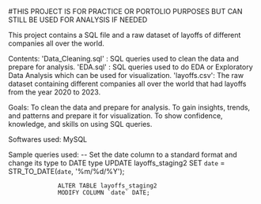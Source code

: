 #THIS PROJECT IS FOR PRACTICE OR PORTOLIO PURPOSES BUT CAN STILL BE USED FOR ANALYSIS IF NEEDED

This project contains a SQL file and a raw dataset of layoffs of different companies all over the world.

Contents:
'Data_Cleaning.sql' : SQL queries used to clean the data and prepare for analysis.
'EDA.sql' : SQL queries used to do EDA or Exploratory Data Analysis which can be used for visualization.
'layoffs.csv': The raw dataset containing different companies all over the world that had layoffs from the year 2020 to 2023.

Goals:
To clean the data and prepare for analysis.
To gain insights, trends, and patterns and prepare it for visualization.
To show confidence, knowledge, and skills on using SQL queries.

Softwares used:
MySQL

Sample queries used:
-- Set the date column to a standard format and change its type to DATE type
                  UPDATE layoffs_staging2
                  SET `date` = STR_TO_DATE(`date`, '%m/%d/%Y');
                  
                  ALTER TABLE layoffs_staging2
                  MODIFY COLUMN `date` DATE;
